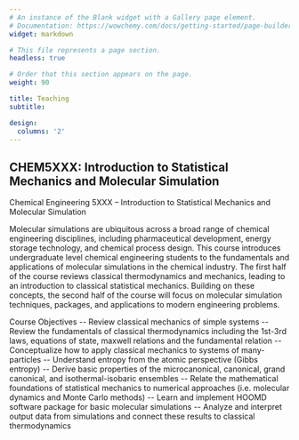 ```yaml
---
# An instance of the Blank widget with a Gallery page element.
# Documentation: https://wowchemy.com/docs/getting-started/page-builder/
widget: markdown

# This file represents a page section.
headless: true

# Order that this section appears on the page.
weight: 90

title: Teaching
subtitle:

design:
  columns: '2'
---
```


## CHEM5XXX: Introduction to Statistical Mechanics and Molecular Simulation  

Chemical Engineering 5XXX – Introduction to Statistical Mechanics and Molecular Simulation 

Molecular simulations are ubiquitous across a broad range of chemical engineering disciplines, including pharmaceutical development, energy storage technology, and chemical process design. This course introduces undergraduate level chemical engineering students to the fundamentals and applications of molecular simulations in the chemical industry. The first half of the course reviews classical thermodynamics and mechanics, leading to an introduction to classical statistical mechanics. Building on these concepts, the second half of the course will focus on molecular simulation techniques, packages, and applications to modern engineering problems. 

Course Objectives
-- Review classical mechanics of simple systems
-- Review the fundamentals of classical thermodynamics including the 1st-3rd laws, equations of state, maxwell relations and the fundamental relation
-- Conceptualize how to apply classical mechanics to systems of many-particles
-- Understand entropy from the atomic perspective (Gibbs entropy)
-- Derive basic properties of the microcanonical, canonical, grand canonical, and isothermal-isobaric ensembles
-- Relate the mathematical foundations of statistical mechanics to numerical approaches (i.e. molecular dynamics and Monte Carlo methods)
-- Learn and implement HOOMD software package for basic molecular simulations
-- Analyze and interpret output data from simulations and connect these results to classical thermodynamics 



